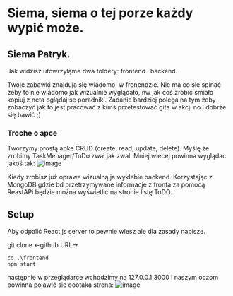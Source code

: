 # Siema, siema o tej porze każdy wypić może. 


## Siema Patryk.

Jak widzisz utowrzyłąme dwa foldery: frontend i backend.

Twoje zabawki znajdują się wiadomo, w fronendzie. Nie ma co sie spinać żeby to nie wiadomo jak wizualnie wyglądało, nw jak coś zrobić śmiało kopiuj z neta oglądaj se poradniki. Zadanie bardziej polega na tym żeby zobaczyć jak to jest pracować z kimś przetestować gita w akcji no i dobrze się bawić ;)

### Troche o apce 

Tworzymy prostą apke CRUD (create, read, update, delete). Myślę że zrobimy TaskMenager/ToDo zwał jak zwał. Mniej wiecej powinna wyglądac jakoś tak:
![image](https://user-images.githubusercontent.com/44020188/187493715-cf20b595-cdfb-4d04-a944-829763bb7509.png)


Kiedy zrobisz już oprawe wizualną ja wyklebie backend. Korzystając z MongoDB gdzie bd przetrzymywane informacje z fronta za pomocą ReastAPi będzie można wyświetlić na stronie listę ToDO. 

## Setup 

Aby odpalić React.js server to pewnie wiesz ale dla zasady napisze. 


git clone <-github URL->

```
cd .\frontend
npm start

```
następnie w przeglądarce wchodzimy na 127.0.0.1:3000
i naszym oczom powinna pojawić sie oootaka strona:
![image](https://user-images.githubusercontent.com/44020188/187666653-6570dd58-b91a-4f8c-8916-85e0d1b749ab.png)

